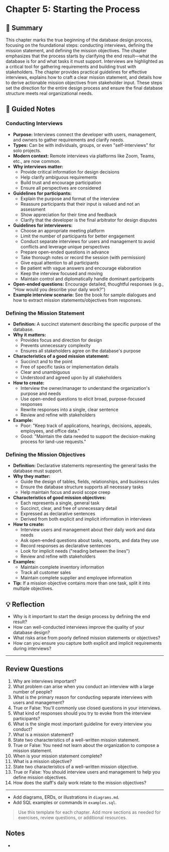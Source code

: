 # Chapter 5: Starting the Process

## 📖 Summary

This chapter marks the true beginning of the database design process, focusing on the foundational steps: conducting interviews, defining the mission statement, and defining the mission objectives. The chapter emphasizes that the process starts by clarifying the end result—what the database is for and what tasks it must support. Interviews are highlighted as a critical tool for gathering requirements and building trust with stakeholders. The chapter provides practical guidelines for effective interviews, explains how to craft a clear mission statement, and details how to derive actionable mission objectives from stakeholder input. These steps set the direction for the entire design process and ensure the final database structure meets real organizational needs.

## 📝 Guided Notes

### Conducting Interviews
- **Purpose:** Interviews connect the developer with users, management, and owners to gather requirements and clarify needs.
- **Types:** Can be with individuals, groups, or even "self-interviews" for solo projects.
- **Modern context:** Remote interviews via platforms like Zoom, Teams, etc., are now common.
- **Why interviews matter:**
  - Provide critical information for design decisions
  - Help clarify ambiguous requirements
  - Build trust and encourage participation
  - Ensure all perspectives are considered
- **Guidelines for participants:**
  - Explain the purpose and format of the interview
  - Reassure participants that their input is valued and not an assessment
  - Show appreciation for their time and feedback
  - Clarify that the developer is the final arbitrator for design disputes
- **Guidelines for interviewers:**
  - Choose an appropriate meeting platform
  - Limit the number of participants for better engagement
  - Conduct separate interviews for users and management to avoid conflicts and leverage unique perspectives
  - Prepare open-ended questions in advance
  - Take thorough notes or record the session (with permission)
  - Give equal attention to all participants
  - Be patient with vague answers and encourage elaboration
  - Keep the interview focused and moving
  - Maintain control and diplomatically handle dominant participants
- **Open-ended questions:** Encourage detailed, thoughtful responses (e.g., "How would you describe your daily work?")
- **Example interview scenario:** See the book for sample dialogues and how to extract mission statements/objectives from responses.

### Defining the Mission Statement
- **Definition:** A succinct statement describing the specific purpose of the database.
- **Why it matters:**
  - Provides focus and direction for design
  - Prevents unnecessary complexity
  - Ensures all stakeholders agree on the database's purpose
- **Characteristics of a good mission statement:**
  - Succinct and to the point
  - Free of specific tasks or implementation details
  - Clear and unambiguous
  - Understood and agreed upon by all stakeholders
- **How to create:**
  - Interview the owner/manager to understand the organization's purpose and needs
  - Use open-ended questions to elicit broad, purpose-focused responses
  - Rewrite responses into a single, clear sentence
  - Review and refine with stakeholders
- **Example:**
  - Poor: "Keep track of applications, hearings, decisions, appeals, employees, and office data."
  - Good: "Maintain the data needed to support the decision-making process for land-use requests."

### Defining the Mission Objectives
- **Definition:** Declarative statements representing the general tasks the database must support.
- **Why they matter:**
  - Guide the design of tables, fields, relationships, and business rules
  - Ensure the database structure supports all necessary tasks
  - Help maintain focus and avoid scope creep
- **Characteristics of good mission objectives:**
  - Each represents a single, general task
  - Succinct, clear, and free of unnecessary detail
  - Expressed as declarative sentences
  - Derived from both explicit and implicit information in interviews
- **How to create:**
  - Interview users and management about their daily work and data needs
  - Ask open-ended questions about tasks, reports, and data they use
  - Record responses as declarative sentences
  - Look for implicit needs ("reading between the lines")
  - Review and refine with stakeholders
- **Examples:**
  - Maintain complete inventory information
  - Track all customer sales
  - Maintain complete supplier and employee information
- **Tip:** If a mission objective contains more than one task, split it into multiple objectives.

## 💡 Reflection
- Why is it important to start the design process by defining the end result?
- How can well-conducted interviews improve the quality of your database design?
- What risks arise from poorly defined mission statements or objectives?
- How can you ensure you capture both explicit and implicit requirements during interviews?

---

## Review Questions
1. Why are interviews important?
2. What problem can arise when you conduct an interview with a large number of people?
3. What is the primary reason for conducting separate interviews with users and management?
4. True or False: You'll commonly use closed questions in your interviews.
5. What kind of responses should you try to evoke from the interview participants?
6. What is the single most important guideline for every interview you conduct?
7. What is a mission statement?
8. State two characteristics of a well-written mission statement.
9. True or False: You need not learn about the organization to compose a mission statement.
10. When is your mission statement complete?
11. What is a mission objective?
12. State two characteristics of a well-written mission objective.
13. True or False: You should interview users and management to help you define mission objectives.
14. How does the staff's daily work relate to the mission objectives?

---

- Add diagrams, ERDs, or illustrations in `diagrams.md`.
- Add SQL examples or commands in `examples.sql`.

> Use this template for each chapter. Add more sections as needed for exercises, review questions, or additional resources.

## Notes

-
